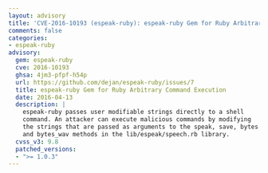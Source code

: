 ```yaml
---
layout: advisory
title: 'CVE-2016-10193 (espeak-ruby): espeak-ruby Gem for Ruby Arbitrary Command Execution'
comments: false
categories:
- espeak-ruby
advisory:
  gem: espeak-ruby
  cve: 2016-10193
  ghsa: 4jm3-pfpf-h54p
  url: https://github.com/dejan/espeak-ruby/issues/7
  title: espeak-ruby Gem for Ruby Arbitrary Command Execution
  date: 2016-04-13
  description: |
    espeak-ruby passes user modifiable strings directly to a shell
    command. An attacker can execute malicious commands by modifying
    the strings that are passed as arguments to the speak, save, bytes
    and bytes_wav methods in the lib/espeak/speech.rb library.
  cvss_v3: 9.8
  patched_versions:
  - ">= 1.0.3"
---
```

